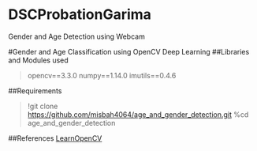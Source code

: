 # DSCProbationGarima
Gender and Age Detection using Webcam

#Gender and Age Classification using OpenCV Deep Learning
##Libraries and Modules used

> opencv==3.3.0
> numpy==1.14.0
> imutils==0.4.6

##Requirements 
> !git clone https://github.com/misbah4064/age_and_gender_detection.git
> %cd age_and_gender_detection

##References
[LearnOpenCV](https://learnopencv.com/age-gender-classification-using-opencv-deep-learning-c-python/)
